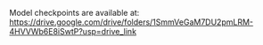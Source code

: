 Model checkpoints are available at: <br> 
https://drive.google.com/drive/folders/1SmmVeGaM7DU2pmLRM-4HVVWb6E8iSwtP?usp=drive_link
